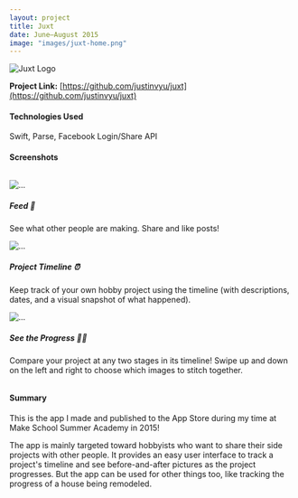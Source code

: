 ```yaml
---
layout: project
title: Juxt
date: June—August 2015
image: "images/juxt-home.png"
---
```


<img src="{{site.baseurl}}/projects/images/juxt-logo.png" class="juxt-logo" alt="Juxt Logo" />

**Project Link:** [https://github.com/justinvyu/juxt](https://github.com/justinvyu/juxt)

#### Technologies Used
Swift, Parse, Facebook Login/Share API

#### Screenshots

<div class="container" style="margin: 2rem 0;">
  <div class="row">
    <div class="col-sm-4">
    <div class="card">
        <img src="{{site.baseurl}}/projects/images/juxt-home.png" class="card-img-top" alt="...">
        <div class="card-body">
        <h5 class="card-title">Feed 👏</h5>
        <p class="card-text">
            See what other people are making. Share and like posts!
        </p>
        </div>
    </div>
    </div>
    <div class="col-sm-4">
    <div class="card">
        <img src="{{site.baseurl}}/projects/images/juxt-project.png" class="card-img-top" alt="...">
        <div class="card-body">
        <h5 class="card-title">Project Timeline ⏰</h5>
        <p class="card-text">
            Keep track of your own hobby project using the timeline (with descriptions, dates, and
            a visual snapshot of what happened).
        </p>
        </div>
    </div>
    </div>
    <div class="col-sm-4">
    <div class="card">
        <img src="{{site.baseurl}}/projects/images/juxt-compare.png" class="card-img-top" alt="...">
        <div class="card-body">
        <h5 class="card-title">See the Progress 🌚🌝</h5>
        <p class="card-text">
            Compare your project at any two stages in its timeline! Swipe up and down on the
            left and right to choose which images to stitch together.
        </p>
        </div>
    </div>
    </div>
  </div>
</div>

<!-- <div class="card-columns">
  <div class="card">
    <img src="{{site.baseurl}}/projects/images/2048-singleplayer.png" class="card-img-top" alt="...">
    <div class="card-body">
      <h5 class="card-title">Single-player Mode</h5>
      <p class="card-text">Join tiles to get to 2️⃣0️⃣4️⃣8️⃣</p>
    </div>
  </div>
  <div class="card">
    <img src="{{site.baseurl}}/projects/images/2048-multiplayer.png" class="card-img-top" alt="...">
    <div class="card-body">
      <h5 class="card-title">Multi-player Mode</h5>
      <p class="card-text">
      Try to get to 2048 faster than the other player. If you get a 512 tile, you
      send a "dead tile" to the other side!
      </p>
    </div>
  </div>
</div> -->

#### Summary

This is the app I made and published to the App Store during my time at Make School Summer Academy in 2015!

The app is mainly targeted toward hobbyists who want to share their side projects with other people.
It provides an easy user interface to track a project's timeline and see before-and-after pictures
as the project progresses. But the app can be used for other things too, like tracking the progress of a
house being remodeled.